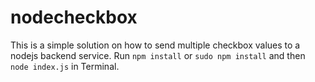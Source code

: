 # nodecheckbox
This is a simple solution on how to send multiple checkbox values to a nodejs backend service.
Run ```npm install``` or ```sudo npm install``` and then ```node index.js``` in Terminal.